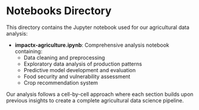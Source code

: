 # Notebooks Directory

This directory contains the Jupyter notebook used for our agricultural data analysis:

- **impactx-agriculture.ipynb**: Comprehensive analysis notebook containing:
  - Data cleaning and preprocessing
  - Exploratory data analysis of production patterns 
  - Predictive model development and evaluation
  - Food security and vulnerability assessment
  - Crop recommendation system

Our analysis follows a cell-by-cell approach where each section builds upon previous insights to create a complete agricultural data science pipeline.
